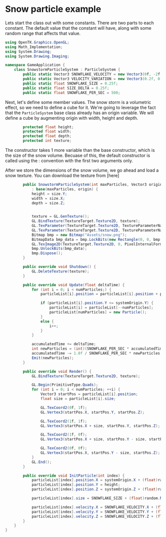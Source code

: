 # Snow particle example

Lets start the class out with some constants. There are two parts to each constant. The default value that the constant will have, along with some random range that affects that value.
```cs
using OpenTK.Graphics.OpenGL;
using Math_Implementation;
using System.Drawing;
using System.Drawing.Imaging;

namespace GameApplication {
    class SnowstormParticleSystem : ParticleSystem {
        public static Vector3 SNOWFLAKE_VELOCITY = new Vector3(0f, -2f, 0f);
        public static Vector3 VELOCITY_VARIATION = new Vector3(0.2f, 0.5f, 0.2f);
        public static float SNOWFLAKE_SIZE = 0.25f;
        public static float SIZE_DELTA = 0.25f;
        public static float SNOWFLAKE_PER_SEC = 500;
```

Next, let's define some member values. The snow storm is a volumetric effect, so we need to define a cube for it. We're going to leverage the fact that the ```ParticleSystem``` base class already has an origin variable. We will define a cube by augmenting origin with width, height and depth.
```cs
        protected float height;
        protected float width;
        protected float depth;
        protected int texture;
```

The constructor takes 1 more variable than the base constructor, which is the size of the snow volume. Becuase of this, the default constructor is called using the : convention with the first two arguments only.

After we store the dimensions of the snow volume, we go ahead and load a snow texture. You can download the texture from [here]

```cs
        public SnowstormParticleSystem(int maxParticles, Vector3 origin, Vector3 size)
            : base(maxParticles, origin) {
            height = size.Y;
            width = size.X;
            depth = size.Z;
            

            texture = GL.GenTexture();
            GL.BindTexture(TextureTarget.Texture2D, texture);
            GL.TexParameter(TextureTarget.Texture2D, TextureParameterName.TextureMinFilter, (int)TextureMagFilter.Linear);
            GL.TexParameter(TextureTarget.Texture2D, TextureParameterName.TextureMagFilter, (int)TextureMagFilter.Linear);
            Bitmap bmp = new Bitmap("Assets/snow.png");
            BitmapData bmp_data = bmp.LockBits(new Rectangle(0, 0, bmp.Width, bmp.Height), ImageLockMode.ReadOnly, System.Drawing.Imaging.PixelFormat.Format32bppArgb);
            GL.TexImage2D(TextureTarget.Texture2D, 0, PixelInternalFormat.Rgba, bmp_data.Width, bmp_data.Height, 0, OpenTK.Graphics.OpenGL.PixelFormat.Bgra, PixelType.UnsignedByte, bmp_data.Scan0);
            bmp.UnlockBits(bmp_data);
            bmp.Dispose();
        }

        public override void Shutdown() {
            GL.DeleteTexture(texture);
        }

        public override void Update(float deltaTime) {
            for (int i = 0; i < numParticles;) {
                particleList[i].position = particleList[i].position + particleList[i].velocity * deltaTime;

                if (particleList[i].position.Y <= systemOrigin.Y) {
                    particleList[i] = particleList[--numParticles];
                    particleList[numParticles] = new Particle();
                }
                else {
                    i++;
                }
            }

            accumulatedTime += deltaTime;
            int newParticles = (int)(SNOWFLAKE_PER_SEC * accumulatedTime);
            accumulatedTime -= 1.0f / SNOWFLAKE_PER_SEC * newParticles;
            Emit(newParticles);
        }

        public override void Render() {
            GL.BindTexture(TextureTarget.Texture2D, texture);

            GL.Begin(PrimitiveType.Quads);
            for (int i = 0; i < numParticles; ++i) {
                Vector3 startPos = particleList[i].position;
                float size = particleList[i].size;

                GL.TexCoord2(0f, 1f);
                GL.Vertex3(startPos.X, startPos.Y, startPos.Z);

                GL.TexCoord2(1f, 1f);
                GL.Vertex3(startPos.X + size, startPos.Y, startPos.Z);

                GL.TexCoord2(1f, 0f);
                GL.Vertex3(startPos.X + size, startPos.Y - size, startPos.Z);

                GL.TexCoord2(0f, 0f);
                GL.Vertex3(startPos.X, startPos.Y - size, startPos.Z);
            }
            GL.End();
        }

        public override void InitParticle(int index) {
            particleList[index].position.X = systemOrigin.X + (float)random.NextDouble() * width;
            particleList[index].position.Y = height;
            particleList[index].position.Z = systemOrigin.Z + (float)random.NextDouble() * depth;

            particleList[index].size = SNOWFLAKE_SIZE + (float)random.NextDouble() * SIZE_DELTA;

            particleList[index].velocity.X = SNOWFLAKE_VELOCITY.X + (float)random.NextDouble() * VELOCITY_VARIATION.X;
            particleList[index].velocity.Y = SNOWFLAKE_VELOCITY.Y + (float)random.NextDouble() * VELOCITY_VARIATION.Y;
            particleList[index].velocity.Z = SNOWFLAKE_VELOCITY.Z + (float)random.NextDouble() * VELOCITY_VARIATION.Z;
        }
    }
}
```